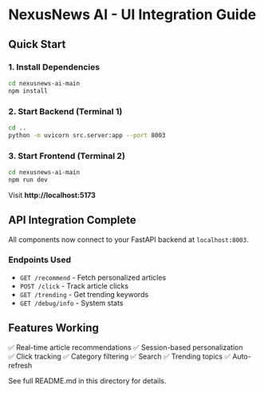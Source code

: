 # NexusNews AI - UI Integration Guide

## Quick Start

### 1. Install Dependencies
```bash
cd nexusnews-ai-main
npm install
```

### 2. Start Backend (Terminal 1)
```bash
cd ..
python -m uvicorn src.server:app --port 8003
```

### 3. Start Frontend (Terminal 2)
```bash
cd nexusnews-ai-main
npm run dev
```

Visit **http://localhost:5173**

## API Integration Complete

All components now connect to your FastAPI backend at `localhost:8003`.

### Endpoints Used
- `GET /recommend` - Fetch personalized articles
- `POST /click` - Track article clicks
- `GET /trending` - Get trending keywords
- `GET /debug/info` - System stats

## Features Working
✅ Real-time article recommendations
✅ Session-based personalization  
✅ Click tracking
✅ Category filtering
✅ Search
✅ Trending topics
✅ Auto-refresh

See full README.md in this directory for details.
